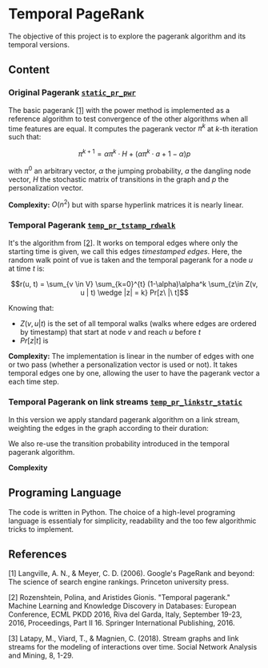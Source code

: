 # Temporal PageRank

The objective of this project is to explore the pagerank algorithm and its temporal versions.

## Content

### Original Pagerank [```static_pr_pwr```](./src/pagerank.py)
The basic pagerank [[1]](#1) with the power method is implemented as a reference algorithm to test convergence of the other algorithms when all time features are equal.
It computes the pagerank vector $\pi^k$ at $k$-th iteration such that:

$$\pi^{k+1} = \alpha \pi^k \cdot H + (\alpha \pi^k \cdot a + 1-\alpha) p$$

with $\pi^0$ an arbitrary vector, $\alpha$ the jumping probability, $a$ the dangling node vector, $H$ the stochastic matrix of transitions in the graph and $p$ the personalization vector.

**Complexity:** $O(n^2)$ but with sparse hyperlink matrices it is nearly linear.

### Temporal Pagerank [```temp_pr_tstamp_rdwalk```](./src/pagerank.py)
It's the algorithm from [[2]](#2). It works on temporal edges where only the starting time is given, we call this edges *timestamped edges*.
Here, the random walk point of vue is taken and the temporal pagerank for a node $u$ at time $t$ is:

$$r(u, t) = \sum_{v \in V} \sum_{k=0}^{t} (1-\alpha)\alpha^k \sum_{z\in Z(v, u | t) \wedge |z| = k} Pr[z\ |\ t]$$

Knowing that:
- $Z(v, u|t)$ is the set of all temporal walks (walks where edges are ordered by timestamp) that start at node $v$ and reach $u$ before $t$
- $Pr[z|t]$ is

**Complexity:** The implementation is linear in the number of edges with one or two pass (whether a personalization vector is used or not). It takes temporal edges one by one, allowing the user to have the pagerank vector a each time step.

### Temporal Pagerank on link streams [```temp_pr_linkstr_static```](./src/pagerank.py)
In this version we apply standard pagerank algorithm on a link stream, weighting the edges in the graph according to their duration:

We also re-use the transition probability introduced in the temporal pagerank algorithm.

**Complexity**

## Programing Language

The code is written in Python. The choice of a high-level programing language is essentialy for simplicity, readability and the too few algorithmic tricks to implement.

## References

<a id="1">[1]</a> 
Langville, A. N., & Meyer, C. D. (2006). Google's PageRank and beyond: The science of search engine rankings. Princeton university press.

<a id="2">[2]</a> 
Rozenshtein, Polina, and Aristides Gionis. "Temporal pagerank." Machine Learning and Knowledge Discovery in Databases: European Conference, ECML PKDD 2016, Riva del Garda, Italy, September 19-23, 2016, Proceedings, Part II 16. Springer International Publishing, 2016.

<a id="3">[3]</a> 
Latapy, M., Viard, T., & Magnien, C. (2018). Stream graphs and link streams for the modeling of interactions over time. Social Network Analysis and Mining, 8, 1-29.


